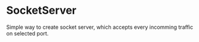 # SocketServer

Simple way to create socket server, which accepts every incomming traffic on selected port.
